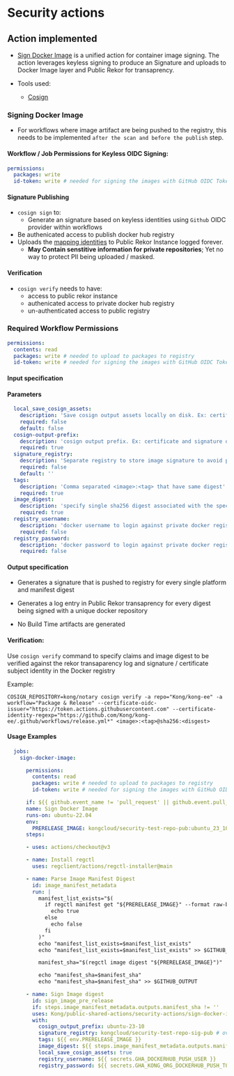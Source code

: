 # Security actions

## Action implemented

- [Sign Docker Image](./sign-docker-image/action.yml) is a unified action for container image signing. The action leverages keyless signing to produce an Signature and uploads to Docker Image layer and Public Rekor for transaprency.

- Tools used:
    - [Cosign](https://github.com/sigstore/cosign)
### Signing Docker Image

- For workflows where image artifact are being pushed to the registry, this needs to be implemented `after the scan and before the publish` step.

#### Workflow / Job Permissions for Keyless OIDC Signing:
```yaml
permissions:
  packages: write
  id-token: write # needed for signing the images with GitHub OIDC Token
```

#### Signature Publishing
- `cosign sign` to:
  -  Generate an signature based on keyless identities using `Github` OIDC provider within workflows
- Be authenicated access to publish docker hub registry
- Uploads the [mapping identities](https://github.com/sigstore/fulcio/blob/main/docs/oid-info.md) to Public Rekor Instance logged forever.
  - **May Contain senstitive information for private repositories**; Yet no way to protect PII being uploaded / masked.

#### Verification
- `cosign verify` needs to have:
  - access to public rekor instance
  - authenicated access to private docker hub registry
  - un-authenticated access to public registry

### Required Workflow Permissions

```yaml
permissions:
  contents: read
  packages: write # needed to upload to packages to registry
  id-token: write # needed for signing the images with GitHub OIDC Token
```

#### Input specification

#### Parameters

```yaml
  local_save_cosign_assets:
    description: 'Save cosign output assets locally on disk. Ex: certificate and signature of signed artifacts'
    required: false
    default: false
  cosign-output-prefix:
    description: 'cosign output prefix. Ex: certificate and signature of signed artifacts'
    required: true
  signature_registry:
    description: 'Separate registry to store image signature to avoid polluting image registry'
    required: false
    default: ''
  tags:
    description: 'Comma separated <image>:<tag> that have same digest'
    required: true
  image_digest:
    description: 'specify single sha256 digest associated with the specified image_registries'
    required: true
  registry_username:
    description: 'docker username to login against private docker registry'
    required: false
  registry_password:
    description: 'docker password to login against private docker registry'
    required: false

```
#### Output specification

- Generates a signature that is pushed to registry for every single platform and manifest digest

- Generates a log entry in Public Rekor transaprency for every digest being signed with a unique docker repository

- No Build Time artifacts are generated

#### Verification:
Use `cosign verify` command to specify claims and image digest to be verified against the rekor transaparency log and signature / certificate subject identity in the Docker registry

Example:
```
COSIGN_REPOSITORY=kong/notary cosign verify -a repo="Kong/kong-ee" -a workflow="Package & Release" --certificate-oidc-issuer="https://token.actions.githubusercontent.com" --certificate-identity-regexp="https://github.com/Kong/kong-ee/.github/workflows/release.yml*" <image>:<tag>@sha256:<disgest> 
```

#### Usage Examples

```yaml
  jobs:
    sign-docker-image:

      permissions:
        contents: read
        packages: write # needed to upload to packages to registry
        id-token: write # needed for signing the images with GitHub OIDC Token

      if: ${{ github.event_name != 'pull_request' || github.event.pull_request.head.repo.full_name == github.repository }}
      name: Sign Docker Image
      runs-on: ubuntu-22.04
      env:
        PRERELEASE_IMAGE: kongcloud/security-test-repo-pub:ubuntu_23_10 # multi arch image input
      steps:

      - uses: actions/checkout@v3

      - name: Install regctl
        uses: regclient/actions/regctl-installer@main

      - name: Parse Image Manifest Digest
        id: image_manifest_metadata
        run: |
          manifest_list_exists="$(
            if regctl manifest get "${PRERELEASE_IMAGE}" --format raw-body --require-list -v panic &> /dev/null; then
              echo true
            else
              echo false
            fi
          )"
          echo "manifest_list_exists=$manifest_list_exists"
          echo "manifest_list_exists=$manifest_list_exists" >> $GITHUB_OUTPUT

          manifest_sha="$(regctl image digest "${PRERELEASE_IMAGE}")"

          echo "manifest_sha=$manifest_sha"
          echo "manifest_sha=$manifest_sha" >> $GITHUB_OUTPUT

      - name: Sign Image digest
        id: sign_image_pre_release
        if: steps.image_manifest_metadata.outputs.manifest_sha != ''
        uses: Kong/public-shared-actions/security-actions/sign-docker-image@main
        with:
          cosign_output_prefix: ubuntu-23-10
          signature_registry: kongcloud/security-test-repo-sig-pub # overrides repository to push image signatures; defaults to image repository
          tags: ${{ env.PRERELEASE_IMAGE }}
          image_digest: ${{ steps.image_manifest_metadata.outputs.manifest_sha }}
          local_save_cosign_assets: true
          registry_username: ${{ secrets.GHA_DOCKERHUB_PUSH_USER }}
          registry_password: ${{ secrets.GHA_KONG_ORG_DOCKERHUB_PUSH_TOKEN }}
```
